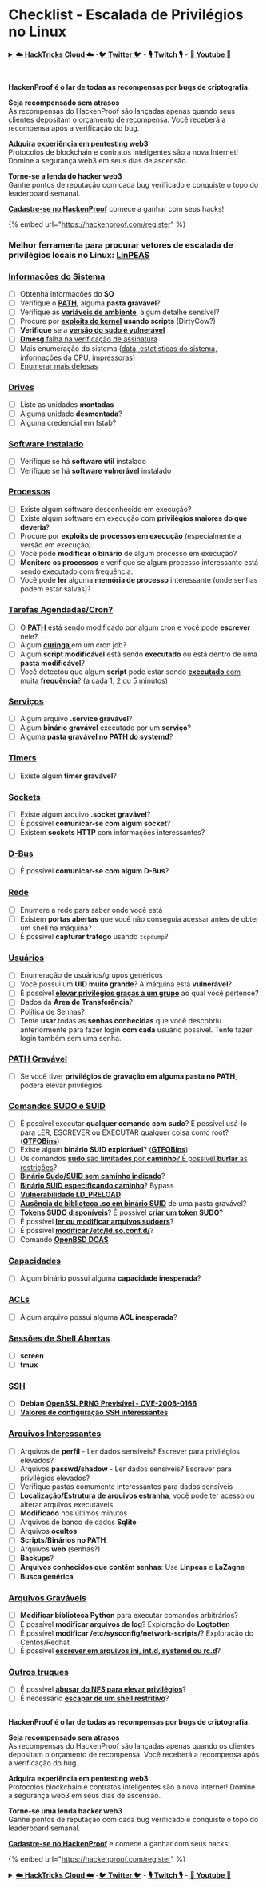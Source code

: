 # Checklist - Escalada de Privilégios no Linux

<details>

<summary><a href="https://cloud.hacktricks.xyz/pentesting-cloud/pentesting-cloud-methodology"><strong>☁️ HackTricks Cloud ☁️</strong></a> -<a href="https://twitter.com/hacktricks_live"><strong>🐦 Twitter 🐦</strong></a> - <a href="https://www.twitch.tv/hacktricks_live/schedule"><strong>🎙️ Twitch 🎙️</strong></a> - <a href="https://www.youtube.com/@hacktricks_LIVE"><strong>🎥 Youtube 🎥</strong></a></summary>

* Você trabalha em uma **empresa de segurança cibernética**? Você quer ver sua **empresa anunciada no HackTricks**? ou você quer ter acesso à **última versão do PEASS ou baixar o HackTricks em PDF**? Verifique os [**PLANOS DE ASSINATURA**](https://github.com/sponsors/carlospolop)!
* Descubra [**A Família PEASS**](https://opensea.io/collection/the-peass-family), nossa coleção exclusiva de [**NFTs**](https://opensea.io/collection/the-peass-family)
* Adquira o [**swag oficial do PEASS & HackTricks**](https://peass.creator-spring.com)
* **Junte-se ao** [**💬**](https://emojipedia.org/speech-balloon/) [**grupo Discord**](https://discord.gg/hRep4RUj7f) ou ao [**grupo telegram**](https://t.me/peass) ou **siga** me no **Twitter** [**🐦**](https://github.com/carlospolop/hacktricks/tree/7af18b62b3bdc423e11444677a6a73d4043511e9/\[https:/emojipedia.org/bird/README.md)[**@carlospolopm**](https://twitter.com/hacktricks\_live)**.**
* **Compartilhe suas técnicas de hacking enviando PRs para o** [**repositório hacktricks**](https://github.com/carlospolop/hacktricks) **e** [**repositório hacktricks-cloud**](https://github.com/carlospolop/hacktricks-cloud).​

</details>

<figure><img src="../.gitbook/assets/image (7) (2).png" alt=""><figcaption></figcaption></figure>

<figure><img src="../.gitbook/assets/image (1) (3) (1).png" alt=""><figcaption></figcaption></figure>

**HackenProof é o lar de todas as recompensas por bugs de criptografia.**

**Seja recompensado sem atrasos**\
As recompensas do HackenProof são lançadas apenas quando seus clientes depositam o orçamento de recompensa. Você receberá a recompensa após a verificação do bug.

**Adquira experiência em pentesting web3**\
Protocolos de blockchain e contratos inteligentes são a nova Internet! Domine a segurança web3 em seus dias de ascensão.

**Torne-se a lenda do hacker web3**\
Ganhe pontos de reputação com cada bug verificado e conquiste o topo do leaderboard semanal.

[**Cadastre-se no HackenProof**](https://hackenproof.com/register) comece a ganhar com seus hacks!

{% embed url="https://hackenproof.com/register" %}

### **Melhor ferramenta para procurar vetores de escalada de privilégios locais no Linux:** [**LinPEAS**](https://github.com/carlospolop/privilege-escalation-awesome-scripts-suite/tree/master/linPEAS)

### [Informações do Sistema](privilege-escalation/#system-information)

* [ ] Obtenha informações do **SO**
* [ ] Verifique o [**PATH**](privilege-escalation/#path), alguma **pasta gravável**?
* [ ] Verifique as [**variáveis de ambiente**](privilege-escalation/#env-info), algum detalhe sensível?
* [ ] Procure por [**exploits do kernel**](privilege-escalation/#kernel-exploits) **usando scripts** (DirtyCow?)
* [ ] **Verifique** se a [**versão do sudo é vulnerável**](privilege-escalation/#sudo-version)
* [ ] [**Dmesg** falha na verificação de assinatura](privilege-escalation/#dmesg-signature-verification-failed)
* [ ] Mais enumeração do sistema ([data, estatísticas do sistema, informações da CPU, impressoras](privilege-escalation/#more-system-enumeration))
* [ ] [Enumerar mais defesas](privilege-escalation/#enumerate-possible-defenses)

### [Drives](privilege-escalation/#drives)

* [ ] Liste as unidades **montadas**
* [ ] Alguma unidade **desmontada**?
* [ ] Alguma credencial em fstab?

### [**Software Instalado**](privilege-escalation/#installed-software)

* [ ] Verifique se há **software útil** instalado
* [ ] Verifique se há **software vulnerável** instalado

### [Processos](privilege-escalation/#processes)

* [ ] Existe algum software desconhecido em execução?
* [ ] Existe algum software em execução com **privilégios maiores do que deveria**?
* [ ] Procure por **exploits de processos em execução** (especialmente a versão em execução).
* [ ] Você pode **modificar o binário** de algum processo em execução?
* [ ] **Monitore os processos** e verifique se algum processo interessante está sendo executado com frequência.
* [ ] Você pode **ler** alguma **memória de processo** interessante (onde senhas podem estar salvas)?

### [Tarefas Agendadas/Cron?](privilege-escalation/#scheduled-jobs)

* [ ] O [**PATH** ](privilege-escalation/#cron-path)está sendo modificado por algum cron e você pode **escrever** nele?
* [ ] Algum [**curinga** ](privilege-escalation/#cron-using-a-script-with-a-wildcard-wildcard-injection)em um cron job?
* [ ] Algum **script modificável** está sendo **executado** ou está dentro de uma **pasta modificável**?
* [ ] Você detectou que algum **script** pode estar sendo [**executado** com muita **frequência**](privilege-escalation/#frequent-cron-jobs)? (a cada 1, 2 ou 5 minutos)

### [Serviços](privilege-escalation/#services)

* [ ] Algum arquivo **.service gravável**?
* [ ] Algum **binário gravável** executado por um **serviço**?
* [ ] Alguma **pasta gravável no PATH do systemd**?
### [Timers](privilege-escalation/#timers)

* [ ] Existe algum **timer gravável**?

### [Sockets](privilege-escalation/#sockets)

* [ ] Existe algum arquivo **.socket gravável**?
* [ ] É possível **comunicar-se com algum socket**?
* [ ] Existem **sockets HTTP** com informações interessantes?

### [D-Bus](privilege-escalation/#d-bus)

* [ ] É possível **comunicar-se com algum D-Bus**?

### [Rede](privilege-escalation/#network)

* [ ] Enumere a rede para saber onde você está
* [ ] Existem **portas abertas** que você não conseguia acessar antes de obter um shell na máquina?
* [ ] É possível **capturar tráfego** usando `tcpdump`?

### [Usuários](privilege-escalation/#users)

* [ ] Enumeração de usuários/grupos genéricos
* [ ] Você possui um **UID muito grande**? A máquina está **vulnerável**?
* [ ] É possível [**elevar privilégios graças a um grupo**](privilege-escalation/interesting-groups-linux-pe/) ao qual você pertence?
* [ ] Dados da **Área de Transferência**?
* [ ] Política de Senhas?
* [ ] Tente **usar** todas as **senhas conhecidas** que você descobriu anteriormente para fazer login **com cada** usuário possível. Tente fazer login também sem uma senha.

### [PATH Gravável](privilege-escalation/#writable-path-abuses)

* [ ] Se você tiver **privilégios de gravação em alguma pasta no PATH**, poderá elevar privilégios

### [Comandos SUDO e SUID](privilege-escalation/#sudo-and-suid)

* [ ] É possível executar **qualquer comando com sudo**? É possível usá-lo para LER, ESCREVER ou EXECUTAR qualquer coisa como root? ([**GTFOBins**](https://gtfobins.github.io))
* [ ] Existe algum **binário SUID explorável**? ([**GTFOBins**](https://gtfobins.github.io))
* [ ] Os comandos [**sudo** são **limitados** por **caminho**? É possível **burlar** as restrições](privilege-escalation/#sudo-execution-bypassing-paths)?
* [ ] [**Binário Sudo/SUID sem caminho indicado**](privilege-escalation/#sudo-command-suid-binary-without-command-path)?
* [ ] [**Binário SUID especificando caminho**](privilege-escalation/#suid-binary-with-command-path)? Bypass
* [ ] [**Vulnerabilidade LD\_PRELOAD**](privilege-escalation/#ld\_preload)
* [ ] [**Ausência de biblioteca .so em binário SUID**](privilege-escalation/#suid-binary-so-injection) de uma pasta gravável?
* [ ] [**Tokens SUDO disponíveis**](privilege-escalation/#reusing-sudo-tokens)? É possível [**criar um token SUDO**](privilege-escalation/#var-run-sudo-ts-less-than-username-greater-than)?
* [ ] É possível [**ler ou modificar arquivos sudoers**](privilege-escalation/#etc-sudoers-etc-sudoers-d)?
* [ ] É possível [**modificar /etc/ld.so.conf.d/**](privilege-escalation/#etc-ld-so-conf-d)?
* [ ] Comando [**OpenBSD DOAS**](privilege-escalation/#doas)

### [Capacidades](privilege-escalation/#capabilities)

* [ ] Algum binário possui alguma **capacidade inesperada**?

### [ACLs](privilege-escalation/#acls)

* [ ] Algum arquivo possui alguma **ACL inesperada**?

### [Sessões de Shell Abertas](privilege-escalation/#open-shell-sessions)

* [ ] **screen**
* [ ] **tmux**

### [SSH](privilege-escalation/#ssh)

* [ ] **Debian** [**OpenSSL PRNG Previsível - CVE-2008-0166**](privilege-escalation/#debian-openssl-predictable-prng-cve-2008-0166)
* [ ] [**Valores de configuração SSH interessantes**](privilege-escalation/#ssh-interesting-configuration-values)

### [Arquivos Interessantes](privilege-escalation/#interesting-files)

* [ ] Arquivos de **perfil** - Ler dados sensíveis? Escrever para privilégios elevados?
* [ ] Arquivos **passwd/shadow** - Ler dados sensíveis? Escrever para privilégios elevados?
* [ ] Verifique pastas comumente interessantes para dados sensíveis
* [ ] **Localização/Estrutura de arquivos estranha**, você pode ter acesso ou alterar arquivos executáveis
* [ ] **Modificado** nos últimos minutos
* [ ] Arquivos de banco de dados **Sqlite**
* [ ] Arquivos **ocultos**
* [ ] **Scripts/Binários no PATH**
* [ ] Arquivos **web** (senhas?)
* [ ] **Backups**?
* [ ] **Arquivos conhecidos que contêm senhas**: Use **Linpeas** e **LaZagne**
* [ ] **Busca genérica**

### [Arquivos Graváveis](privilege-escalation/#writable-files)

* [ ] **Modificar biblioteca Python** para executar comandos arbitrários?
* [ ] É possível **modificar arquivos de log**? Exploração do **Logtotten**
* [ ] É possível **modificar /etc/sysconfig/network-scripts/**? Exploração do Centos/Redhat
* [ ] É possível [**escrever em arquivos ini, int.d, systemd ou rc.d**](privilege-escalation/#init-init-d-systemd-and-rc-d)?

### [Outros truques](privilege-escalation/#other-tricks)

* [ ] É possível [**abusar do NFS para elevar privilégios**](privilege-escalation/#nfs-privilege-escalation)?
* [ ] É necessário [**escapar de um shell restritivo**](privilege-escalation/#escaping-from-restricted-shells)?

<figure><img src="../.gitbook/assets/image (1) (3) (1).png" alt=""><figcaption></figcaption></figure>

**HackenProof é o lar de todas as recompensas por bugs de criptografia.**

**Seja recompensado sem atrasos**\
As recompensas do HackenProof são lançadas apenas quando os clientes depositam o orçamento de recompensa. Você receberá a recompensa após a verificação do bug.

**Adquira experiência em pentesting web3**\
Protocolos blockchain e contratos inteligentes são a nova Internet! Domine a segurança web3 em seus dias de ascensão.

**Torne-se uma lenda hacker web3**\
Ganhe pontos de reputação com cada bug verificado e conquiste o topo do leaderboard semanal.

[**Cadastre-se no HackenProof**](https://hackenproof.com/register) e comece a ganhar com seus hacks!

{% embed url="https://hackenproof.com/register" %}

<details>

<summary><a href="https://cloud.hacktricks.xyz/pentesting-cloud/pentesting-cloud-methodology"><strong>☁️ HackTricks Cloud ☁️</strong></a> -<a href="https://twitter.com/hacktricks_live"><strong>🐦 Twitter 🐦</strong></a> - <a href="https://www.twitch.tv/hacktricks_live/schedule"><strong>🎙️ Twitch 🎙️</strong></a> - <a href="https://www.youtube.com/@hacktricks_LIVE"><strong>🎥 Youtube 🎥</strong></a></summary>

* Você trabalha em uma **empresa de segurança cibernética**? Gostaria de ver sua **empresa anunciada no HackTricks**? Ou gostaria de ter acesso à **última versão do PEASS ou baixar o HackTricks em PDF**? Confira os [**PLANOS DE ASSINATURA**](https://github.com/sponsors/carlospolop)!
* Descubra [**A Família PEASS**](https://opensea.io/collection/the-peass-family), nossa coleção exclusiva de [**NFTs**](https://opensea.io/collection/the-peass-family)
* Adquira o [**swag oficial PEASS & HackTricks**](https://peass.creator-spring.com)
* **Junte-se ao** [**💬**](https://emojipedia.org/speech-balloon/) [**grupo do Discord**](https://discord.gg/hRep4RUj7f) ou ao [**grupo do Telegram**](https://t.me/peass) ou **siga-me no Twitter** [**🐦**](https://github.com/carlospolop/hacktricks/tree/7af18b62b3bdc423e11444677a6a73d4043511e9/\[https:/emojipedia.org/bird/README.md)[**@carlospolopm**](https://twitter.com/hacktricks\_live)**.**
* **Compartilhe suas técnicas de hacking enviando PRs para o** [**repositório hacktricks**](https://github.com/carlospolop/hacktricks) **e o** [**repositório hacktricks-cloud**](https://github.com/carlospolop/hacktricks-cloud).

</details>
